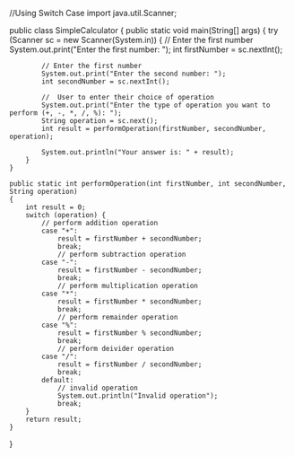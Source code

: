 //Using Switch Case
import java.util.Scanner;
 
public class SimpleCalculator {
    public static void main(String[] args)
    {
        try (Scanner sc = new Scanner(System.in)) {
            // Enter the first number
            System.out.print("Enter the first number: ");
            int firstNumber = sc.nextInt();

            
            // Enter the first number
            System.out.print("Enter the second number: ");
            int secondNumber = sc.nextInt();
 
            //  User to enter their choice of operation
            System.out.print("Enter the type of operation you want to perform (+, -, *, /, %): ");
            String operation = sc.next();
            int result = performOperation(firstNumber, secondNumber, operation);
            
            System.out.println("Your answer is: " + result);
        }
    }
 
    public static int performOperation(int firstNumber, int secondNumber, String operation)
    {
        int result = 0;
        switch (operation) {
            // perform addition operation
            case "+":
                result = firstNumber + secondNumber;
                break;
                // perform subtraction operation
            case "-":
                result = firstNumber - secondNumber;
                break;
                // perform multiplication operation
            case "*":
                result = firstNumber * secondNumber;
                break;
                // perform remainder operation
            case "%":
                result = firstNumber % secondNumber;
                break;
                // perform deivider operation
            case "/":
                result = firstNumber / secondNumber;
                break;
            default:
                // invalid operation
                System.out.println("Invalid operation");
                break;
        }
        return result;
    }
}
